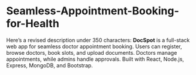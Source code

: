 # Seamless-Appointment-Booking-for-Health
Here’s a revised description under 350 characters:  **DocSpot** is a full-stack web app for seamless doctor appointment booking. Users can register, browse doctors, book slots, and upload documents. Doctors manage appointments, while admins handle approvals. Built with React, Node.js, Express, MongoDB, and Bootstrap.
